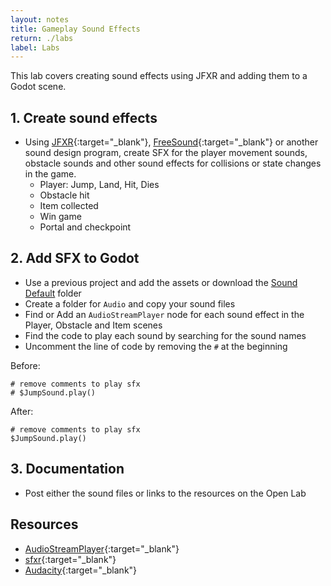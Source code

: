 ```yaml
---
layout: notes
title: Gameplay Sound Effects
return: ./labs
label: Labs
---
```


This lab covers creating sound effects using JFXR and adding them to a Godot scene.

## 1. Create sound effects
- Using [JFXR](https://jfxr.frozenfractal.com/){:target="_blank"}, [FreeSound](https://freesound.org/){:target="_blank"} or another sound design program, create SFX for the player movement sounds, obstacle sounds and other sound effects for collisions or state changes in the game.
	- Player: Jump, Land, Hit, Dies
	- Obstacle hit
	- Item collected
	- Win game
	- Portal and checkpoint

## 2. Add SFX to Godot
- Use a previous project and add the assets or download the [Sound Default](./Sound_Default.zip) folder 
- Create a folder for `Audio` and copy your sound files
- Find or Add an `AudioStreamPlayer` node for each sound effect in the Player, Obstacle and Item scenes
- Find the code to play each sound by searching for the sound names
- Uncomment the line of code by removing the `#` at the beginning

Before:

```
# remove comments to play sfx
# $JumpSound.play()
```

After:

```
# remove comments to play sfx
$JumpSound.play()
```

## 3. Documentation
- Post either the sound files or links to the resources on the Open Lab

## Resources
- [AudioStreamPlayer](https://docs.godotengine.org/en/stable/classes/class_audiostreamplayer.html){:target="_blank"}
- [sfxr](https://www.drpetter.se/project_sfxr.html){:target="_blank"}
- [Audacity](https://www.audacityteam.org/){:target="_blank"}
